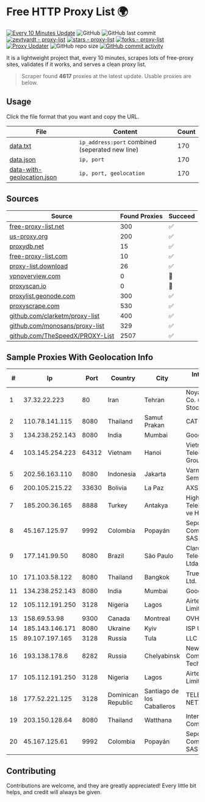 
# Free HTTP Proxy List 🌍

[![Every 10 Minutes Update](https://github.com/mertguvencli/http-proxy-list/actions/workflows/main.yml/badge.svg?branch=main)](https://github.com/mertguvencli/http-proxy-list/actions/workflows/main.yml)
![GitHub](https://img.shields.io/github/license/mertguvencli/http-proxy-list)
![GitHub last commit](https://img.shields.io/github/last-commit/mertguvencli/http-proxy-list)
[![zevtyardt - proxy-list](https://img.shields.io/static/v1?label=zevtyardt&message=proxy-list&color=blue&logo=github)](https://github.com/zevtyardt/proxy-list "Go to GitHub repo")
[![stars - proxy-list](https://img.shields.io/github/stars/zevtyardt/proxy-list?style=social)](https://github.com/zevtyardt/proxy-list)
[![forks - proxy-list](https://img.shields.io/github/forks/zevtyardt/proxy-list?style=social)](https://github.com/zevtyardt/proxy-list)
[![Proxy Updater](https://github.com/zevtyardt/proxy-list/workflows/Proxy%20Updater/badge.svg)](https://github.com/zevtyardt/proxy-list/actions?query=workflow:"Proxy+Updater")
![GitHub repo size](https://img.shields.io/github/repo-size/zevtyardt/proxy-list)
[![GitHub commit activity](https://img.shields.io/github/commit-activity/m/zevtyardt/proxy-list?logo=commits)](https://github.com/zevtyardt/proxy-list/commits/main)

It is a lightweight project that, every 10 minutes, scrapes lots of free-proxy sites, validates if it works, and serves a clean proxy list.

> Scraper found **4617** proxies at the latest update. Usable proxies are below.

## Usage

Click the file format that you want and copy the URL.

|File|Content|Count|
|----|-------|-----|
|[data.txt](https://raw.githubusercontent.com/mertguvencli/http-proxy-list/main/proxy-list/data.txt)|`ip_address:port` combined (seperated new line)|170|
|[data.json](https://raw.githubusercontent.com/mertguvencli/http-proxy-list/main/proxy-list/data.json)|`ip, port`|170|
|[data-with-geolocation.json](https://raw.githubusercontent.com/mertguvencli/http-proxy-list/main/proxy-list/data-with-geolocation.json)|`ip, port, geolocation`|170|

## Sources

|Source|Found Proxies|Succeed|
|------|-------------|-------|
|[free-proxy-list.net](https://free-proxy-list.net)|300|✅|
|[us-proxy.org](https://www.us-proxy.org)|200|✅|
|[proxydb.net](http://proxydb.net)|15|✅|
|[free-proxy-list.com](https://free-proxy-list.com/?page=&port=&type%5B%5D=http&type%5B%5D=https&up_time=0&search=Search)|10|✅|
|[proxy-list.download](https://www.proxy-list.download/HTTP)|26|✅|
|[vpnoverview.com](https://vpnoverview.com/privacy/anonymous-browsing/free-proxy-servers)|0|🚫|
|[proxyscan.io](https://www.proxyscan.io)|0|🚫|
|[proxylist.geonode.com](https://proxylist.geonode.com/api/proxy-list?limit=300&page=1&sort_by=lastChecked&sort_type=desc&protocols=http,https)|300|✅|
|[proxyscrape.com](https://api.proxyscrape.com/v2/?request=displayproxies&protocol=http&timeout=10000&country=all&ssl=all&anonymity=all)|530|✅|
|[github.com/clarketm/proxy-list](https://raw.githubusercontent.com/clarketm/proxy-list/master/proxy-list-raw.txt)|400|✅|
|[github.com/monosans/proxy-list](https://raw.githubusercontent.com/monosans/proxy-list/main/proxies/http.txt)|329|✅|
|[github.com/TheSpeedX/PROXY-List](https://raw.githubusercontent.com/TheSpeedX/PROXY-List/master/http.txt)|2507|✅|


## Sample Proxies With Geolocation Info

|#|Ip|Port|Country|City|Internet Service Provider|
|-|--|----|-------|----|-------------------------|
|1|37.32.22.223|80|Iran|Tehran|Noyan Abr Arvan Co. ( Private Joint Stock)|
|2|110.78.141.115|8080|Thailand|Samut Prakan|CAT-BB|
|3|134.238.252.143|8080|India|Mumbai|Google LLC|
|4|103.145.254.223|64312|Vietnam|Hanoi|Vietnam Posts and Telecommunications Group|
|5|202.56.163.110|8080|Indonesia|Jakarta|Varnion Technology Semesta|
|6|200.105.215.22|33630|Bolivia|La Paz|AXS Bolivia S. A.|
|7|185.200.36.165|8888|Turkey|Antakya|High Speed Telekomunikasyon ve Hab. Hiz. Ltd. Sti.|
|8|45.167.125.97|9992|Colombia|Popayán|Sepcom Comunicaciones SAS|
|9|177.141.99.50|8080|Brazil|São Paulo|Claro NXT Telecomunicacoes Ltda|
|10|171.103.58.122|8080|Thailand|Bangkok|True Internet Co., Ltd.|
|11|134.238.252.143|8080|India|Mumbai|Google LLC|
|12|105.112.191.250|3128|Nigeria|Lagos|Airtel Networks Limited|
|13|158.69.53.98|9300|Canada|Montreal|OVH SAS|
|14|185.143.146.171|8080|Ukraine|Kyiv|ISP UTELS|
|15|89.107.197.165|3128|Russia|Tula|LLC TK Altair|
|16|193.138.178.6|8282|Russia|Chelyabinsk|New Communication Technologies|
|17|105.112.191.250|3128|Nigeria|Lagos|Airtel Networks Limited|
|18|177.52.221.125|3128|Dominican Republic|Santiago de los Caballeros|TELERY NETWORKS, S.R.L|
|19|203.150.128.64|8080|Thailand|Watthana|Internet Thailand Company Ltd|
|20|45.167.125.61|9992|Colombia|Popayán|Sepcom Comunicaciones SAS|



## Contributing

Contributions are welcome, and they are greatly appreciated! Every
little bit helps, and credit will always be given.

